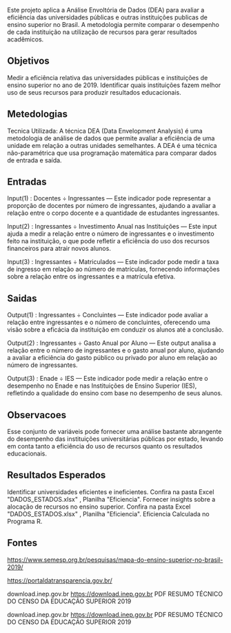 Este projeto aplica a Análise Envoltória de Dados (DEA) para avaliar a eficiência das universidades públicas e outras instituições publicas de ensino superior no Brasil. 
A metodologia permite comparar o desempenho de cada instituição na utilização de recursos para gerar resultados acadêmicos.

## Objetivos ##
Medir a eficiência relativa das universidades públicas e instituições de ensino superior no ano de 2019. Identificar quais instituições fazem melhor uso de seus recursos para produzir resultados educacionais.

## Metedologias ##
Tecnica Utilizada: A técnica DEA (Data Envelopment Analysis) é uma metodologia de análise de dados que permite avaliar a eficiência de uma unidade em relação a outras unidades semelhantes. A DEA é uma técnica não-paramétrica que usa programação matemática para comparar dados de entrada e saída.


## Entradas ##
Input(1) : Docentes ÷ Ingressantes — Este indicador pode representar a proporção de docentes por número de ingressantes, ajudando a avaliar a relação entre o corpo docente e a quantidade de estudantes ingressantes.

Input(2) : Ingressantes ÷ Investimento Anual nas Instituições — Este input ajuda a medir a relação entre o número de ingressantes e o investimento feito na instituição, o que pode refletir a eficiência do uso dos recursos financeiros para atrair novos alunos.

Input(3) : Ingressantes ÷ Matriculados — Este indicador pode medir a taxa de ingresso em relação ao número de matrículas, fornecendo informações sobre a relação entre os ingressantes e a matrícula efetiva.

## Saidas ##

Output(1) : Ingressantes ÷ Concluintes — Este indicador pode avaliar a relação entre ingressantes e o número de concluintes, oferecendo uma visão sobre a eficácia da instituição em conduzir os alunos até a conclusão.

Output(2) : Ingressantes ÷ Gasto Anual por Aluno — Este output analisa a relação entre o número de ingressantes e o gasto anual por aluno, ajudando a avaliar a eficiência do gasto público ou privado por aluno em relação ao número de ingressantes.

Output(3) : Enade ÷ IES — Este indicador pode medir a relação entre o desempenho no Enade e nas Instituições de Ensino Superior (IES), refletindo a qualidade do ensino com base no desempenho de seus alunos.


## Observacoes ##
Esse conjunto de variáveis ​​pode fornecer uma análise bastante abrangente do desempenho das instituições universitárias públicas por estado, levando em conta tanto a eficiência do uso de recursos quanto os resultados educacionais.

## Resultados Esperados ##
Identificar universidades eficientes e ineficientes. Confira na pasta Excel "DADOS_ESTADOS.xlsx" , Planilha "Eficiencia".
Fornecer insights sobre a alocação de recursos no ensino superior. Confira na pasta Excel "DADOS_ESTADOS.xlsx" , Planilha "Eficiencia".
Eficiencia Calculada no Programa R.


## Fontes ##
https://www.semesp.org.br/pesquisas/mapa-do-ensino-superior-no-brasil-2019/

https://portaldatransparencia.gov.br/

download.inep.gov.br
https://download.inep.gov.br
PDF
RESUMO TÉCNICO DO CENSO DA EDUCAÇÃO SUPERIOR 2019

download.inep.gov.br
https://download.inep.gov.br
PDF
RESUMO TÉCNICO DO CENSO DA EDUCAÇÃO SUPERIOR 2019





